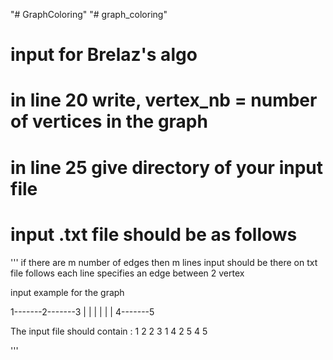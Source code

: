 "# GraphColoring" 
"# graph_coloring" 
# input for Brelaz's algo
# in line 20 write, vertex_nb = number of vertices in the graph
# in line 25 give directory of your input file
# input .txt file should be as follows
''' if there are m number of edges then m lines input should be there on txt file follows 
    each line specifies an edge between 2 vertex 
    
input example for the graph 

1-------2-------3
|       |
|       |
|       |
4-------5

The input file should contain :
1 2
2 3
1 4
2 5
4 5         



'''
